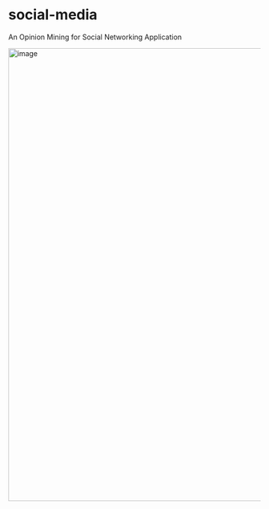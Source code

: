 # social-media
An Opinion Mining for Social Networking Application
<br>

<img width="904" alt="image" src="https://user-images.githubusercontent.com/80947144/168740281-95167ddf-2618-4cb8-9a3a-3e4f5a753510.png">

